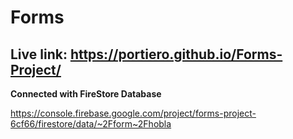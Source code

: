 # Forms

## Live link: https://portiero.github.io/Forms-Project/

**Connected with FireStore Database**

https://console.firebase.google.com/project/forms-project-6cf66/firestore/data/~2Fform~2Fhobla
